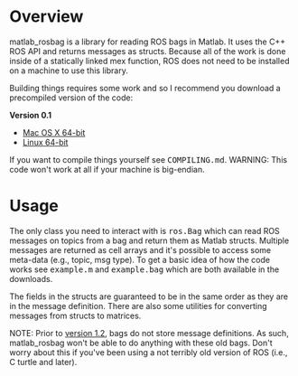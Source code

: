 # Overview

matlab_rosbag is a library for reading ROS bags in Matlab.  It uses the C++ ROS API and returns messages as structs.  Because all of the work is done inside of a statically linked mex function, ROS does not need to be installed on a machine to use this library.

Building things requires some work and so I recommend you download a precompiled version of the code:

<b>Version 0.1</b>
 - [Mac OS X 64-bit](http://www.seas.upenn.edu/~bcharrow/media/code/matlab_rosbag-0.1-mac64.zip)
 - [Linux 64-bit](http://www.seas.upenn.edu/~bcharrow/media/code/matlab_rosbag-0.1-linux64.zip)

If you want to compile things yourself see <tt>COMPILING.md</tt>.  WARNING: This code won't work at all if your machine is big-endian.

# Usage

The only class you need to interact with is <tt>ros.Bag</tt> which can read ROS messages on topics from a bag and return them as Matlab structs.  Multiple messages are returned as cell arrays and it's possible to access some meta-data (e.g., topic, msg type). To get a basic idea of how the code works see <tt>example.m</tt> and <tt>example.bag</tt> which are both available in the downloads.

The fields in the structs are guaranteed to be in the same order as they are in the message definition.  There are also some utilities for converting messages from structs to matrices.

NOTE: Prior to [version 1.2](http://www.ros.org/wiki/Bags/Format/1.2), bags do not store message definitions.  As such, matlab_rosbag won't be able to do anything with these old bags.  Don't worry about this if you've been using a not terribly old version of ROS (i.e., C turtle and later).
